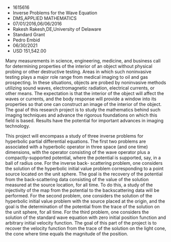 
* 1615616
* Inverse Problems for the Wave Equation
* DMS,APPLIED MATHEMATICS
* 07/01/2016,06/06/2016
* Rakesh Rakesh,DE,University of Delaware
* Standard Grant
* Pedro Embid
* 06/30/2021
* USD 151,542.00

Many measurements in science, engineering, medicine, and business call for
determining properties of the interior of an object without physical probing or
other destructive testing. Areas in which such noninvasive testing plays a major
role range from medical imaging to oil and gas prospecting. In these situations,
objects are probed by noninvasive methods utilizing sound waves, electromagnetic
radiation, electrical currents, or other means. The expectation is that the
interior of the object will affect the waves or currents, and the body response
will provide a window into its properties so that one can construct an image of
the interior of the object. The goal of this research project is to study the
mathematics behind such imaging techniques and advance the rigorous foundations
on which this field is based. Results have the potential for important advances
in imaging technology.

This project will encompass a study of three inverse problems for hyperbolic
partial differential equations. The first two problems are associated with a
hyperbolic operator in three space (and one time) dimensions, with the operator
consisting of the wave operator plus a compactly-supported potential, where the
potential is supported, say, in a ball of radius one. For the inverse back-
scattering problem, one considers the solution of the hyperbolic initial value
problem corresponding to a point source located on the unit sphere. The goal is
the recovery of the potential from the back-scattering data consisting of the
value of the solution measured at the source location, for all time. To do this,
a study of the injectivity of the map from the potential to the backscattering
data will be performed. For the second problem, one considers the solution of
the hyperbolic initial value problem with the source placed at the origin, and
the goal is the determination of the potential from the trace of the solution on
the unit sphere, for all time. For the third problem, one considers the solution
of the standard wave equation with zero initial position function and arbitrary
initial velocity function. The goal of this part of the project is to recover
the velocity function from the trace of the solution on the light cone, the cone
where time equals the magnitude of the position.
